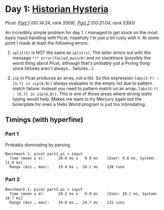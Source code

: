 # Day 1: [Historian Hysteria](https://adventofcode.com/2024/day/1)
*Picat: [Part 1](https://github.com/DestyNova/advent_of_code_2024/blob/main/1/part1.pi) (00:14:24, rank 5509), [Part 2](https://github.com/DestyNova/advent_of_code_2024/blob/main/1/part2.pi) (00:21:04, rank 5393)*

An incredibly simple problem for day 1. I managed to get stuck on the most basic input handling with Picat; hopefully I'm just a bit rusty with it. At some point I made at least the following errors:

1. `split(S)` is NOT the same as `split(s)`. The latter errors out with the message `*** error(failed,main/0)` and no stacktrace (possibly the worst thing about Picat, although that's probably just a Prolog thing since failures aren't always... failures...).

2. `zip` in Picat produces an array, not a list. So this expression `[abs(X-Y) : [X,Y] in zip(A,B)]` always evaluates to the empty list due to pattern match failure. Instead you need to pattern match on an array: `[abs(X-Y) : {X,Y} in zip(A,B)]`. This is one of those areas where strong static typing would help. Makes me want to try Mercury again but the boilerplate for even a Hello World program is just too intimidating.

## Timings (with hyperfine)

### Part 1

Probably dominating by parsing.

```
Benchmark 1: picat part1.pi < input
  Time (mean ± σ):      20.8 ms ±   0.9 ms    [User: 9.8 ms, System: 11.0 ms]
  Range (min … max):    19.4 ms …  26.1 ms    138 runs
```

### Part 2

```
Benchmark 1: picat part2.pi < input
  Time (mean ± σ):      20.2 ms ±   0.9 ms    [User: 10.1 ms, System: 10.7 ms]
  Range (min … max):    19.0 ms …  24.7 ms    132 runs
```
